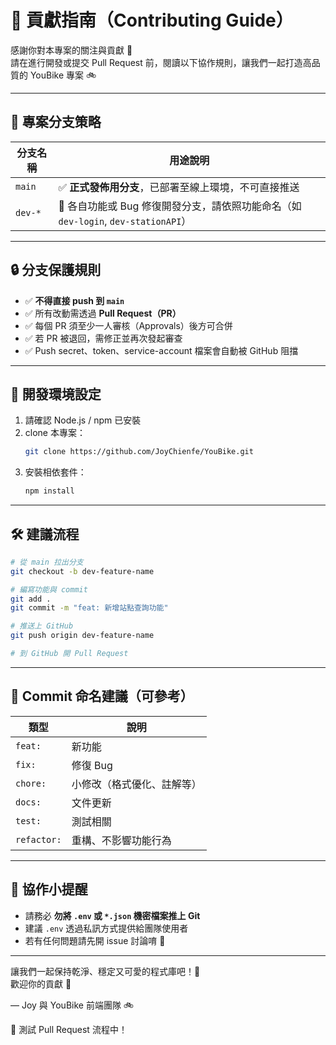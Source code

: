 
# 🤝 貢獻指南（Contributing Guide）

感謝你對本專案的關注與貢獻 💜  
請在進行開發或提交 Pull Request 前，閱讀以下協作規則，讓我們一起打造高品質的 YouBike 專案 🚲

---

## 📌 專案分支策略

| 分支名稱 | 用途說明 |
|----------|-----------|
| `main`   | ✅ **正式發佈用分支**，已部署至線上環境，不可直接推送 |
| `dev-*`  | 🔧 各自功能或 Bug 修復開發分支，請依照功能命名（如 `dev-login`, `dev-stationAPI`） |

---

## 🔒 分支保護規則

- ✅ **不得直接 push 到 `main`**
- ✅ 所有改動需透過 **Pull Request（PR）**
- ✅ 每個 PR 須至少一人審核（Approvals）後方可合併
- ✅ 若 PR 被退回，需修正並再次發起審查
- ✅ Push secret、token、service-account 檔案會自動被 GitHub 阻擋

---

## 🧰 開發環境設定

1. 請確認 Node.js / npm 已安裝
2. clone 本專案：  
   ```bash
   git clone https://github.com/JoyChienfe/YouBike.git
   ```
3. 安裝相依套件：  
   ```bash
   npm install
   ```

---

## 🛠️ 建議流程

```bash
# 從 main 拉出分支
git checkout -b dev-feature-name

# 編寫功能與 commit
git add .
git commit -m "feat: 新增站點查詢功能"

# 推送上 GitHub
git push origin dev-feature-name

# 到 GitHub 開 Pull Request
```

---

## 🧼 Commit 命名建議（可參考）

| 類型 | 說明 |
|------|------|
| `feat:` | 新功能 |
| `fix:`  | 修復 Bug |
| `chore:` | 小修改（格式優化、註解等） |
| `docs:` | 文件更新 |
| `test:` | 測試相關 |
| `refactor:` | 重構、不影響功能行為 |

---

## 🙌 協作小提醒

- 請務必 **勿將 `.env` 或 `*.json` 機密檔案推上 Git**
- 建議 `.env` 透過私訊方式提供給團隊使用者
- 若有任何問題請先開 issue 討論唷 💬

---

讓我們一起保持乾淨、穩定又可愛的程式庫吧！🌈  
歡迎你的貢獻 🎉

— Joy 與 YouBike 前端團隊 🚲

🧪 測試 Pull Request 流程中！
